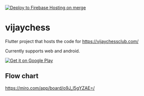 [![Deploy to Firebase Hosting on merge](https://github.com/prolificcoder/vijaychess/actions/workflows/firebase-hosting-merge.yml/badge.svg)](https://github.com/prolificcoder/vijaychess/actions/workflows/firebase-hosting-merge.yml)
# vijaychess

Flutter project that hosts the code for <https://vijaychessclub.com/>

Currently supports web and android.

<a href='https://play.google.com/store/apps/details?id=com.malugu.vijaychess&hl=en_US&gl=US&pcampaignid=pcampaignidMKT-Other-global-all-co-prtnr-py-PartBadge-Mar2515-1'><img alt='Get it on Google Play' src='https://play.google.com/intl/en_us/badges/static/images/badges/en_badge_web_generic.png'/></a>

## Flow chart
https://miro.com/app/board/o9J_l5gYZAE=/

